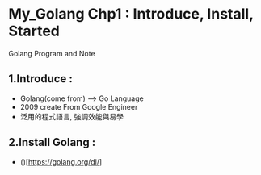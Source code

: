 # My_Golang Chp1 : Introduce, Install, Started
Golang Program and Note

## 1.Introduce : 
+ Golang(come from) --> Go Language  
+ 2009 create From Google Engineer
+ 泛用的程式語言, 強調效能與易學

## 2.Install Golang : 
+ ()[https://golang.org/dl/]